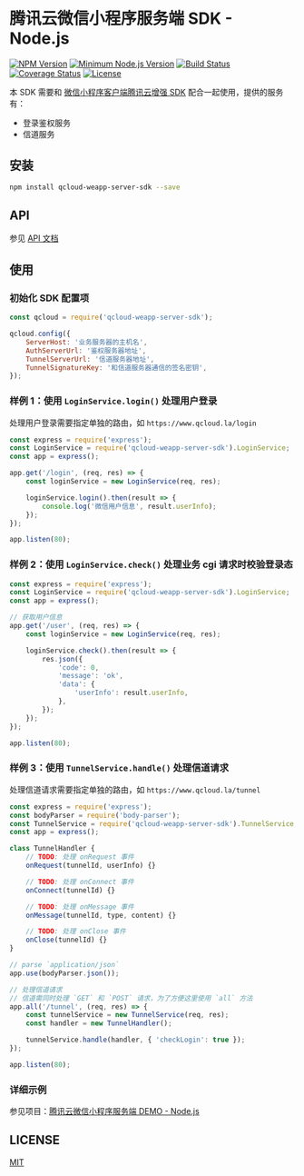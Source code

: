 # 腾讯云微信小程序服务端 SDK - Node.js

[![NPM Version][npm-image]][npm-url]
[![Minimum Node.js Version][nodejs-image]][nodejs-url]
[![Build Status][travis-image]][travis-url]
[![Coverage Status][coveralls-image]][coveralls-url]
[![License][license-image]][license-url]

本 SDK 需要和 [微信小程序客户端腾讯云增强 SDK](https://github.com/tencentyun/weapp-client-sdk) 配合一起使用，提供的服务有：

+ 登录鉴权服务
+ 信道服务

## 安装

```sh
npm install qcloud-weapp-server-sdk --save
```

## API

参见 [API 文档](./API.md)

## 使用

### 初始化 SDK 配置项

```js
const qcloud = require('qcloud-weapp-server-sdk');

qcloud.config({
    ServerHost: '业务服务器的主机名',
    AuthServerUrl: '鉴权服务器地址',
    TunnelServerUrl: '信道服务器地址',
    TunnelSignatureKey: '和信道服务器通信的签名密钥',
});
```

### 样例 1：使用 `LoginService.login()` 处理用户登录

处理用户登录需要指定单独的路由，如 `https://www.qcloud.la/login`

```js
const express = require('express');
const LoginService = require('qcloud-weapp-server-sdk').LoginService;
const app = express();

app.get('/login', (req, res) => {
    const loginService = new LoginService(req, res);

    loginService.login().then(result => {
        console.log('微信用户信息', result.userInfo);
    });
});

app.listen(80);
```

### 样例 2：使用 `LoginService.check()` 处理业务 cgi 请求时校验登录态

```js
const express = require('express');
const LoginService = require('qcloud-weapp-server-sdk').LoginService;
const app = express();

// 获取用户信息
app.get('/user', (req, res) => {
    const loginService = new LoginService(req, res);

    loginService.check().then(result => {
        res.json({
            'code': 0,
            'message': 'ok',
            'data': {
                'userInfo': result.userInfo,
            },
        });
    });
});

app.listen(80);
```

### 样例 3：使用 `TunnelService.handle()` 处理信道请求

处理信道请求需要指定单独的路由，如 `https://www.qcloud.la/tunnel`

```js
const express = require('express');
const bodyParser = require('body-parser');
const TunnelService = require('qcloud-weapp-server-sdk').TunnelService;
const app = express();

class TunnelHandler {
    // TODO: 处理 onRequest 事件
    onRequest(tunnelId, userInfo) {}

    // TODO: 处理 onConnect 事件
    onConnect(tunnelId) {}

    // TODO: 处理 onMessage 事件
    onMessage(tunnelId, type, content) {}

    // TODO: 处理 onClose 事件
    onClose(tunnelId) {}
}

// parse `application/json`
app.use(bodyParser.json());

// 处理信道请求
// 信道需同时处理 `GET` 和 `POST` 请求，为了方便这里使用 `all` 方法
app.all('/tunnel', (req, res) => {
    const tunnelService = new TunnelService(req, res);
    const handler = new TunnelHandler();

    tunnelService.handle(handler, { 'checkLogin': true });
});

app.listen(80);
```

### 详细示例

参见项目：[腾讯云微信小程序服务端 DEMO - Node.js](https://github.com/tencentyun/weapp-node-server-demo)

## LICENSE

[MIT](LICENSE)

[npm-image]: https://img.shields.io/npm/v/qcloud-weapp-server-sdk.svg
[npm-url]: https://npmjs.org/package/qcloud-weapp-server-sdk
[nodejs-image]: https://img.shields.io/badge/Node.js-%3E%3D%204.0-669B64.svg
[nodejs-url]: https://nodejs.org/
[travis-image]: https://travis-ci.org/tencentyun/weapp-node-server-sdk.svg?branch=master
[travis-url]: https://travis-ci.org/tencentyun/weapp-node-server-sdk
[coveralls-image]: https://coveralls.io/repos/github/tencentyun/weapp-node-server-sdk/badge.svg?branch=master
[coveralls-url]: https://coveralls.io/github/tencentyun/weapp-node-server-sdk?branch=master
[license-image]: http://img.shields.io/npm/l/qcloud-weapp-server-sdk.svg
[license-url]: LICENSE
